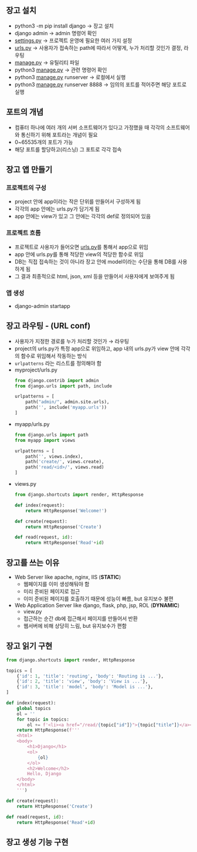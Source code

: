 ## 장고 설치

- python3 -m pip install django → 장고 설치
- django admin → admin 명령어 확인
- [settings.py](http://settings.py) → 프로젝트 운영에 필요한 여러 가지 설정
- [urls.py](http://urls.py) → 사용자가 접속하는 path에 따라서 어떻게, 누가 처리할 것인가 결정, 라우팅
- [manage.py](http://manage.py) → 유틸리티 파일
- python3 [manage.py](http://manage.py) → 관련 명령어 확인
- python3 [manage.py](http://manage.py) runserver → 로컬에서 실행
- python3 [manage.py](http://manage.py) runserver 8888 → 임의의 포트를 적어주면 해당 포트로 실행

## 포트의 개념

- 컴퓨터 하나에 여러 개의 서버 소프트웨어가 있다고 가정했을 때 각각의 소프트웨어와 통신하기 위해 포트라는 개념이 필요
- 0~65535개의 포트가 가능
- 해당 포트를 할당하고(리스닝) 그 포트로 각각 접속

## 장고 앱 만들기

### 프로젝트의 구성

- project 안에 app이라는 작은 단위를 만들어서 구성하게 됨
- 각각의 app 안에는 urls.py가 담기게 됨
- app 안에는 view가 있고 그 안에는 각각의 def로 정의되어 있음

### 프로젝트 흐름

- 프로젝트로 사용자가 들어오면 [urls.py](http://urls.py)를 통해서 app으로 위임
- app 안에 urls.py를 통해 적당한 view의 적당한 함수로 위임
- DB는 직접 접속하는 것이 아니라 장고 안에 model이라는 수단을 통해 DB를 사용하게 됨
- 그 결과 최종적으로 html, json, xml 등을 만들어서 사용자에게 보여주게 됨

### 앱 생성

- django-admin startapp <app-name>

## 장고 라우팅 - (URL conf)

- 사용자가 지정한 경로를 누가 처리할 것인가 → 라우팅
- project의 urls.py가 특정 app으로 위임하고, app 내의 urls.py가 view 안에 각각의 함수로 위임해서 작동하는 방식
- `urlpatterns` 라는 리스트를 정의해야 함
- myproject/urls.py
  ```python
  from django.contrib import admin
  from django.urls import path, include

  urlpatterns = [
      path("admin/", admin.site.urls),
      path('', include('myapp.urls'))
  ]
  ```
- myapp/urls.py
  ```python
  from django.urls import path
  from myapp import views

  urlpatterns = [
      path('', views.index),
      path('create/', views.create),
      path('read/<id>/', views.read)
  ]
  ```
- views.py
  ```python
  from django.shortcuts import render, HttpResponse

  def index(request):
      return HttpResponse('Welcome!')

  def create(request):
      return HttpResponse('Create')

  def read(request, id):
      return HttpResponse('Read'+id)
  ```

## 장고를 쓰는 이유

- Web Server like apache, nginx, IIS (**STATIC**)
  - 웹페이지를 이미 생성해둬야 함
  - 미리 준비된 페이지로 접근
  - 이미 준비된 페이지를 호출하기 때문에 성능이 빠름, but 유지보수 불편
- Web Application Server like django, flask, php, jsp, ROL (**DYNAMIC**)
  - view.py
  - 접근하는 순간 db에 접근해서 페이지를 만들어서 반환
  - 웹서버에 비해 상당히 느림, but 유지보수가 편함

## 장고 읽기 구현

```python
from django.shortcuts import render, HttpResponse

topics = [
    {'id': 1, 'title': 'routing', 'body': 'Routing is ...'},
    {'id': 2, 'title': 'view', 'body': 'View is ...'},
    {'id': 3, 'title': 'model', 'body': 'Model is ...'},
]

def index(request):
    global topics
    ol = ''
    for topic in topics:
        ol += f'<li><a href="/read/{topic["id"]}">{topic["title"]}</a></li>'
    return HttpResponse(f'''
    <html>
    <body>
        <h1>Django</h1>
        <ol>
            {ol}
        </ol>
        <h2>Welcome</h2>
        Hello, Django
    </body>
    </html>
    ''')

def create(request):
    return HttpResponse('Create')

def read(request, id):
    return HttpResponse('Read'+id)
```

## 장고 생성 기능 구현
